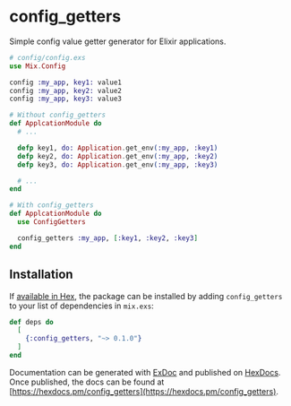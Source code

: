 # config_getters 

Simple config value getter generator for Elixir applications.

```elixir
# config/config.exs
use Mix.Config

config :my_app, key1: value1
config :my_app, key2: value2
config :my_app, key3: value3

# Without config_getters
def ApplcationModule do
  # ...

  defp key1, do: Application.get_env(:my_app, :key1)
  defp key2, do: Application.get_env(:my_app, :key2)
  defp key3, do: Application.get_env(:my_app, :key3)

  # ...
end

# With config_getters
def ApplcationModule do
  use ConfigGetters

  config_getters :my_app, [:key1, :key2, :key3]
end
```

## Installation

If [available in Hex](https://hex.pm/docs/publish), the package can be installed
by adding `config_getters` to your list of dependencies in `mix.exs`:

```elixir
def deps do
  [
    {:config_getters, "~> 0.1.0"}
  ]
end
```

Documentation can be generated with [ExDoc](https://github.com/elixir-lang/ex_doc)
and published on [HexDocs](https://hexdocs.pm). Once published, the docs can
be found at [https://hexdocs.pm/config_getters](https://hexdocs.pm/config_getters).

